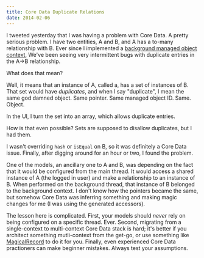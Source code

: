 ```yaml
---
title: Core Data Duplicate Relations
date: 2014-02-06
---
```


I tweeted yesterday that I was having a problem with Core Data. A pretty serious problem. I have two entities, A and B, and A has a to-many relationship with B. Ever since I implemented a [background managed object context](http://www.teehanlax.com/blog/krush-ios-architecture/), We've been seeing very intermittent bugs with duplicate entries in the A->B relationship.

What does that mean?

Well, it means that an instance of A, called a, has a set of instances of B. That set would have _duplicates_, and when I say "duplicate", I mean the same god damned object. Same pointer. Same managed object ID. Same. Object.

In the UI, I turn the set into an array, which allows duplicate entries.

How is that even possible? Sets are supposed to disallow duplicates, but I had them.

I wasn't overriding `hash` or `isEqual` on B, so it was definitely a Core Data issue. Finally, after digging around for an hour or two, I found the problem.

One of the models, an ancillary one to A and B, was depending on the fact that it would be configured from the main thread. It would access a shared instance of A (the logged in user) and make a relationship to an instance of B. When performed on the background thread, that instance of B belonged to the background context. I don't know how the pointers became the same, but somehow Core Data was inferring something and making magic changes for me (I was using the generated accessors).

The lesson here is complicated. First, your models should _never_ rely on being configured on a specific thread. Ever. Second, migrating from a single-context to multi-context Core Data stack is hard; it's better if you architect something mutli-context from the get-go, or use something like [MagicalRecord](https://github.com/magicalpanda/MagicalRecord) to do it for you. Finally, even experienced Core Data practioners can make beginner mistakes. Always test your assumptions.
